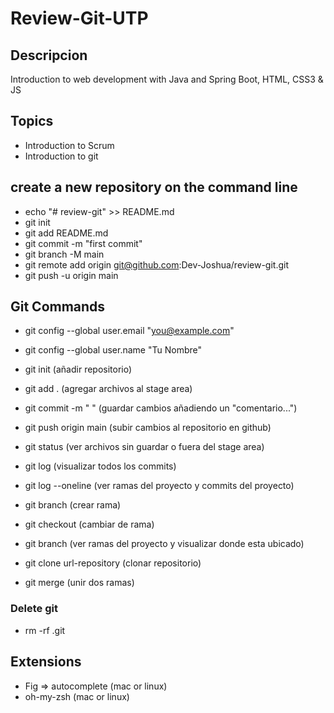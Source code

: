 # Review-Git-UTP

## Descripcion
Introduction to web development with Java and Spring Boot, HTML, CSS3 & JS

## Topics
- Introduction to Scrum
- Introduction to git

## create a new repository on the command line
- echo "# review-git" >> README.md
- git init
- git add README.md
- git commit -m "first commit"
- git branch -M main
- git remote add origin git@github.com:Dev-Joshua/review-git.git
- git push -u origin main

## Git Commands
- git config --global user.email "you@example.com"
- git config --global user.name "Tu Nombre"

- git init                  (añadir repositorio)    
- git add .                 (agregar archivos al stage area)
- git commit -m " "         (guardar cambios añadiendo un "comentario...")
- git push origin main      (subir cambios al repositorio en github)

- git status                 (ver archivos sin guardar o fuera del stage area)
- git log                    (visualizar todos los commits)
- git log --oneline          (ver ramas del proyecto y commits del proyecto)
- git branch <nombreRama>    (crear rama)
- git checkout <nombreRama>  (cambiar de rama)
- git branch                 (ver ramas del proyecto y visualizar donde esta ubicado)

- git clone url-repository   (clonar repositorio)
- git merge <nombreRama>     (unir dos ramas)

### Delete git
- rm -rf .git
## Extensions

- Fig => autocomplete (mac or linux)
- oh-my-zsh (mac or linux)
